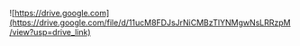 ![https://drive.google.com](https://drive.google.com/file/d/11ucM8FDJsJrNiCMBzTlYNMgwNsLRRzpM/view?usp=drive_link)
### 

<!--
**danyragarcia/danyragarcia** is a ✨ _special_ ✨ repository because its `README.md` (this file) appears on your GitHub profile.

Here are some ideas to get you started:

- 🔭 I’m currently working on ...
- 🌱 I’m currently learning ...
- 👯 I’m looking to collaborate on ...
- 🤔 I’m looking for help with ...
- 💬 Ask me about ...
- 📫 How to reach me: ...
- 😄 Pronouns: ...
- ⚡ Fun fact: ...
-->
